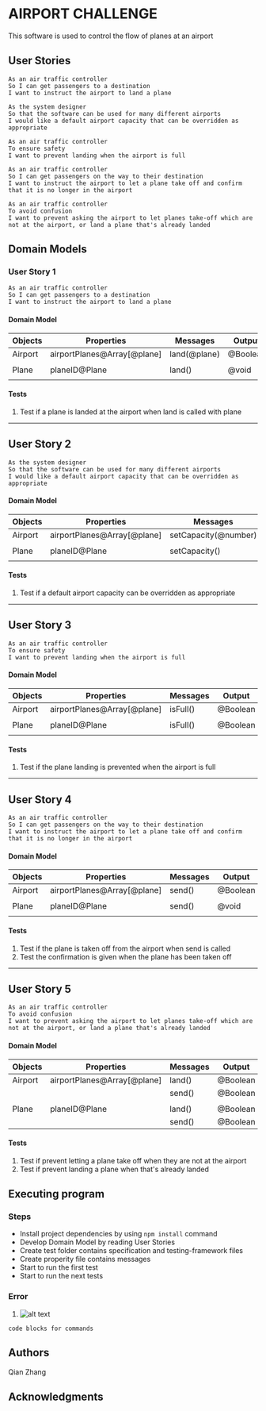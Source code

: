 # AIRPORT CHALLENGE

This software is used to control the flow of planes at an airport

## User Stories

```
As an air traffic controller
So I can get passengers to a destination
I want to instruct the airport to land a plane

As the system designer
So that the software can be used for many different airports
I would like a default airport capacity that can be overridden as appropriate

As an air traffic controller
To ensure safety
I want to prevent landing when the airport is full

As an air traffic controller
So I can get passengers on the way to their destination
I want to instruct the airport to let a plane take off and confirm that it is no longer in the airport

As an air traffic controller
To avoid confusion
I want to prevent asking the airport to let planes take-off which are not at the airport, or land a plane that's already landed
```

## Domain Models

### User Story 1

```
As an air traffic controller
So I can get passengers to a destination
I want to instruct the airport to land a plane
```

#### Domain Model

| Objects | Properties                  | Messages     | Output   |
| ------- | --------------------------- | ------------ | -------- |
| Airport | airportPlanes@Array[@plane] | land(@plane) | @Boolean |
|         |                             |              |          |
| Plane   | planeID@Plane               | land()       | @void    |
|         |                             |              |          |

#### Tests
1. Test if a plane is landed at the airport when land is called with plane

---

## User Story 2

```
As the system designer
So that the software can be used for many different airports
I would like a default airport capacity that can be overridden as appropriate
```

#### Domain Model

| Objects | Properties                  | Messages             | Output |
| ------- | --------------------------- | -------------------- | ------ |
| Airport | airportPlanes@Array[@plane] | setCapacity(@number) | @void  |
|         |                             |                      |        |
| Plane   | planeID@Plane               | setCapacity()        | @void  |
|         |                             |                      |        |

#### Tests
1. Test if a default airport capacity can be overridden as appropriate

---

## User Story 3

```
As an air traffic controller
To ensure safety
I want to prevent landing when the airport is full
```

#### Domain Model

| Objects | Properties                  | Messages | Output   |
| ------- | --------------------------- | -------- | -------- |
| Airport | airportPlanes@Array[@plane] | isFull() | @Boolean |
|         |                             |          |          |
| Plane   | planeID@Plane               | isFull() | @Boolean |
|         |                             |          |          |

#### Tests
1. Test if the plane landing is prevented when the airport is full

---

## User Story 4

```
As an air traffic controller
So I can get passengers on the way to their destination
I want to instruct the airport to let a plane take off and confirm that it is no longer in the airport
```

#### Domain Model

| Objects | Properties                  | Messages | Output   |
| ------- | --------------------------- | -------- | -------- |
| Airport | airportPlanes@Array[@plane] | send()   | @Boolean |
|         |                             |          |          |
| Plane   | planeID@Plane               | send()   | @void    |
|         |                             |          |          |

#### Tests
1. Test if the plane is taken off from the airport when send is called
2. Test the confirmation is given when the plane has been taken off

---

## User Story 5

```
As an air traffic controller
To avoid confusion
I want to prevent asking the airport to let planes take-off which are not at the airport, or land a plane that's already landed
```

#### Domain Model

| Objects | Properties                  | Messages | Output   |
| ------- | --------------------------- | -------- | -------- |
| Airport | airportPlanes@Array[@plane] | land()   | @Boolean |
|         |                             | send()   | @Boolean |
|         |                             |          |          |
| Plane   | planeID@Plane               | land()   | @Boolean |
|         |                             | send()   | @Boolean |

#### Tests
1. Test if prevent letting a plane take off when they are not at the airport
2. Test if prevent landing a plane when that's already landed

## Executing program

### Steps
* Install project dependencies by using `npm install` command
* Develop Domain Model by reading User Stories
* Create test folder contains specification and testing-framework files
* Create properity file contains messages
* Start to run the first test
* Start to run the next tests

### Error
1. ![alt text](http://url/to/img.png)



```
code blocks for commands
```



## Authors

Qian Zhang

## Acknowledgments

